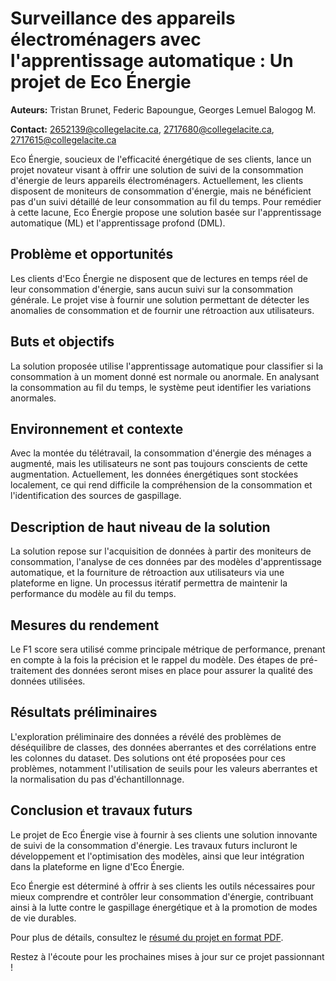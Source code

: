 # Surveillance des appareils électroménagers avec l'apprentissage automatique : Un projet de Eco Énergie

**Auteurs:** Tristan Brunet, Federic Bapoungue, Georges Lemuel Balogog M.

**Contact:** [2652139@collegelacite.ca](mailto:2652139@collegelacite.ca), [2717680@collegelacite.ca](mailto:2717680@collegelacite.ca), [2717615@collegelacite.ca](mailto:2717615@collegelacite.ca)

Eco Énergie, soucieux de l'efficacité énergétique de ses clients, lance un projet novateur visant à offrir une solution de suivi de la consommation d'énergie de leurs appareils électroménagers. Actuellement, les clients disposent de moniteurs de consommation d'énergie, mais ne bénéficient pas d'un suivi détaillé de leur consommation au fil du temps. Pour remédier à cette lacune, Eco Énergie propose une solution basée sur l'apprentissage automatique (ML) et l'apprentissage profond (DML).

## Problème et opportunités

Les clients d'Eco Énergie ne disposent que de lectures en temps réel de leur consommation d'énergie, sans aucun suivi sur la consommation générale. Le projet vise à fournir une solution permettant de détecter les anomalies de consommation et de fournir une rétroaction aux utilisateurs.

## Buts et objectifs

La solution proposée utilise l'apprentissage automatique pour classifier si la consommation à un moment donné est normale ou anormale. En analysant la consommation au fil du temps, le système peut identifier les variations anormales.

## Environnement et contexte

Avec la montée du télétravail, la consommation d'énergie des ménages a augmenté, mais les utilisateurs ne sont pas toujours conscients de cette augmentation. Actuellement, les données énergétiques sont stockées localement, ce qui rend difficile la compréhension de la consommation et l'identification des sources de gaspillage.

## Description de haut niveau de la solution

La solution repose sur l'acquisition de données à partir des moniteurs de consommation, l'analyse de ces données par des modèles d'apprentissage automatique, et la fourniture de rétroaction aux utilisateurs via une plateforme en ligne. Un processus itératif permettra de maintenir la performance du modèle au fil du temps.

## Mesures du rendement

Le F1 score sera utilisé comme principale métrique de performance, prenant en compte à la fois la précision et le rappel du modèle. Des étapes de pré-traitement des données seront mises en place pour assurer la qualité des données utilisées.

## Résultats préliminaires

L'exploration préliminaire des données a révélé des problèmes de déséquilibre de classes, des données aberrantes et des corrélations entre les colonnes du dataset. Des solutions ont été proposées pour ces problèmes, notamment l'utilisation de seuils pour les valeurs aberrantes et la normalisation du pas d'échantillonnage.

## Conclusion et travaux futurs

Le projet de Eco Énergie vise à fournir à ses clients une solution innovante de suivi de la consommation d'énergie. Les travaux futurs incluront le développement et l'optimisation des modèles, ainsi que leur intégration dans la plateforme en ligne d'Eco Énergie.

Eco Énergie est déterminé à offrir à ses clients les outils nécessaires pour mieux comprendre et contrôler leur consommation d'énergie, contribuant ainsi à la lutte contre le gaspillage énergétique et à la promotion de modes de vie durables.

Pour plus de détails, consultez le [résumé du projet en format PDF](/pdf/EcoEnergy_Projet_Capstone.pdf).

Restez à l'écoute pour les prochaines mises à jour sur ce projet passionnant !
